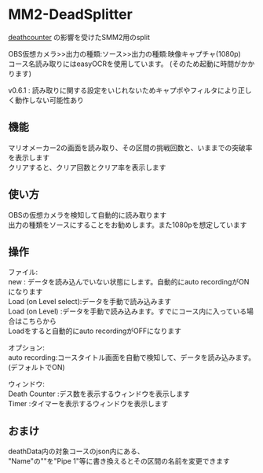 # MM2-DeadSplitter
[deathcounter](https://github.com/5cyd/deathcounter/tree/v1.2) の影響を受けたSMM2用のsplit

OBS仮想カメラ>>出力の種類:ソース>>出力の種類:映像キャプチャ(1080p)  
コース名読み取りにはeasyOCRを使用しています。  (そのため起動に時間がかかります)

v0.6.1 : 読み取りに関する設定をいじれないためキャプボやフィルタにより正しく動作しない可能性あり

## 機能
マリオメーカー2の画面を読み取り、その区間の挑戦回数と、いままでの突破率を表示します  
クリアすると、クリア回数とクリア率を表示します

## 使い方
OBSの仮想カメラを検知して自動的に読み取ります  
出力の種類をソースにすることをお勧めします。また1080pを想定しています


## 操作
ファイル:  
new : データを読み込んでいない状態にします。自動的にauto recordingがONになります  
Load (on Level select):データを手動で読み込みます  
Load (on Level)       :データを手動で読み込みます。すでにコース内に入っている場合はこちらから  
Loadをすると自動的にauto recordingがOFFになります  

オプション:  
auto recording:コースタイトル画面を自動で検知して、データを読み込みます。(デフォルトでON)  

ウィンドウ:  
Death Counter :デス数を表示するウィンドウを表示します  
Timer :タイマーを表示するウィンドウを表示します  

## おまけ
deathData内の対象コースのjson内にある、  
"Name"の""を"Pipe 1"等に書き換えるとその区間の名前を変更できます



